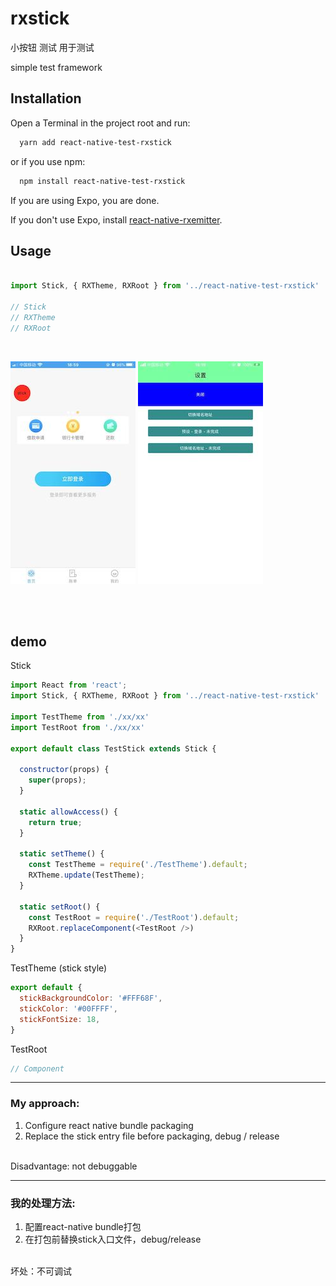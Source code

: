 
# rxstick

小按钮 测试 用于测试


simple test framework

## Installation
Open a Terminal in the project root and run:

```sh
  yarn add react-native-test-rxstick
```
or if you use npm:

```sh
  npm install react-native-test-rxstick
```

If you are using Expo, you are done.

If you don't use Expo, install  [react-native-rxemitter](https://github.com/RXReactNative/react-native-rxemitter).

## Usage
```js

import Stick, { RXTheme, RXRoot } from '../react-native-test-rxstick'

// Stick
// RXTheme 
// RXRoot

```

<br />

![srxboys-stick](https://github.com/RXReactNative/react-native-test-rxstick/blob/master/screen_img/stick.jpg)
![srxboys-detail](https://github.com/RXReactNative/react-native-test-rxstick/blob/master/screen_img/stick-detail.jpeg)

<br /><br />

## demo
Stick 
```js
import React from 'react';
import Stick, { RXTheme, RXRoot } from '../react-native-test-rxstick'

import TestTheme from './xx/xx'
import TestRoot from './xx/xx'

export default class TestStick extends Stick {

  constructor(props) {
    super(props);
  }

  static allowAccess() {
    return true;
  }

  static setTheme() {
    const TestTheme = require('./TestTheme').default;
    RXTheme.update(TestTheme);
  }

  static setRoot() {
    const TestRoot = require('./TestRoot').default;
    RXRoot.replaceComponent(<TestRoot />)
  }
}
```

TestTheme (stick style)
```js
export default {
  stickBackgroundColor: '#FFF68F', 
  stickColor: '#00FFFF',
  stickFontSize: 18,
}
```


TestRoot 
```js
// Component
```

---

### My approach:
1. Configure react native bundle packaging <br />
2. Replace the stick entry file before packaging, debug / release <br />
<br />
Disadvantage: not debuggable <br />

---

### 我的处理方法:
1. 配置react-native bundle打包 <br />
2. 在打包前替换stick入口文件，debug/release <br />
<br />
坏处：不可调试
<br />